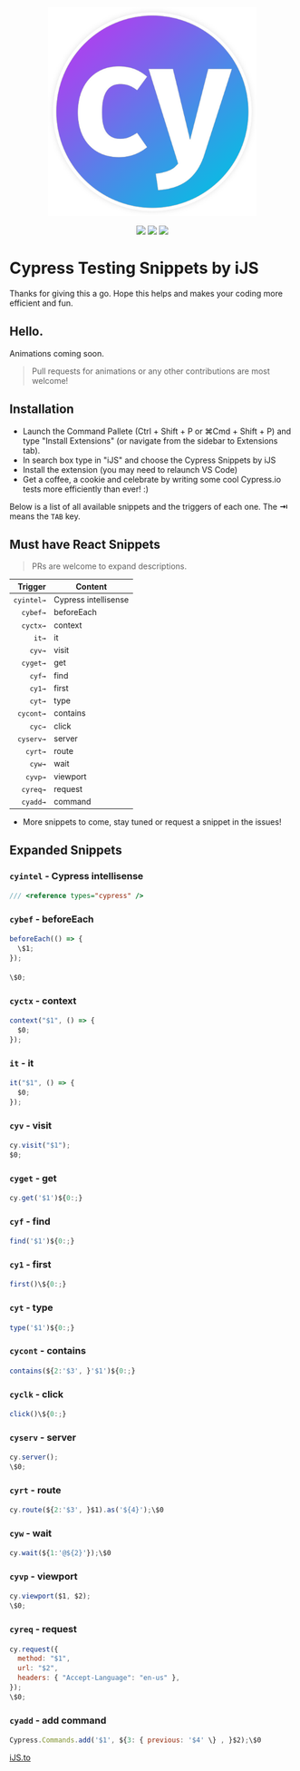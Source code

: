 <p align="center"><img width="368px" src="https://raw.githubusercontent.com/ijsto/cypress-snippets/master/images/logo.png"></p>
<p align="center">
<a href="https://marketplace.visualstudio.com/items?itemName=iJS.cypress-snippets"><img src="https://vsmarketplacebadge.apphb.com/installs-short/iJS.cypress-snippets.svg?style=for-the-badge&colorA=85bf00&colorB=679400&label=DOWNLOADS"/></a> <a href="https://code.visualstudio.com/updates/v1_25"><img src="https://vsmarketplacebadge.apphb.com/rating-star/iJS.cypress-snippets.svg?style=for-the-badge&colorA=38B8F0&colorB=3726A6"/></a> 
<a href="https://ijs.to"><img src="https://img.shields.io/badge/Learn%20JavaScript-iJS.to%E2%86%92-gray.svg?colorA=B838F0&colorB=8721C3&style=for-the-badge"/></a>
</p>

# Cypress Testing Snippets by iJS

Thanks for giving this a go. Hope this helps and makes your coding more efficient and fun.

## Hello.

Animations coming soon.

> Pull requests for animations or any other contributions are most welcome!

## Installation

- Launch the Command Pallete (Ctrl + Shift + P or ⌘Cmd + Shift + P) and type "Install Extensions" (or navigate from the sidebar to Extensions tab).
- In search box type in "iJS" and choose the Cypress Snippets by iJS
- Install the extension (you may need to relaunch VS Code)
- Get a coffee, a cookie and celebrate by writing some cool Cypress.io tests more efficiently than ever! :)

Below is a list of all available snippets and the triggers of each one. The **⇥** means the `TAB` key.

## Must have React Snippets

> PRs are welcome to expand descriptions.

|    Trigger | Content              |
| ---------: | -------------------- |
| `cyintel→` | Cypress intellisense |
|   `cybef→` | beforeEach           |
|   `cyctx→` | context              |
|      `it→` | it                   |
|     `cyv→` | visit                |
|   `cyget→` | get                  |
|     `cyf→` | find                 |
|     `cy1→` | first                |
|     `cyt→` | type                 |
|  `cycont→` | contains             |
|     `cyc→` | click                |
|  `cyserv→` | server               |
|    `cyrt→` | route                |
|     `cyw→` | wait                 |
|    `cyvp→` | viewport             |
|   `cyreq→` | request              |
|   `cyadd→` | command              |

- More snippets to come, stay tuned or request a snippet in the issues!

## Expanded Snippets

### `cyintel` - Cypress intellisense

```javascript
/// <reference types="cypress" />
```

### `cybef` - beforeEach

```javascript
beforeEach(() => {
  \$1;
});

\$0;
```

### `cyctx` - context

```javascript
context("$1", () => {
  $0;
});
```

### `it` - it

```javascript
it("$1", () => {
  $0;
});
```

### `cyv` - visit

```javascript
cy.visit("$1");
$0;
```

### `cyget` - get

```javascript
cy.get('$1')${0:;}
```

### `cyf` - find

```javascript
find('$1')${0:;}
```

### `cy1` - first

```javascript
first()\${0:;}
```

### `cyt` - type

```javascript
type('$1')${0:;}
```

### `cycont` - contains

```javascript
contains(${2:'$3', }'$1')${0:;}
```

### `cyclk` - click

```javascript
click()\${0:;}
```

### `cyserv` - server

```javascript
cy.server();
\$0;
```

### `cyrt` - route

```javascript
cy.route(${2:'$3', }$1).as('${4}');\$0
```

### `cyw` - wait

```javascript
cy.wait(${1:'@${2}'});\$0
```

### `cyvp` - viewport

```javascript
cy.viewport($1, $2);
\$0;
```

### `cyreq` - request

```javascript
cy.request({
  method: "$1",
  url: "$2",
  headers: { "Accept-Language": "en-us" },
});
\$0;
```

### `cyadd` - add command

```javascript
Cypress.Commands.add('$1', ${3: { previous: '$4' \} , }$2);\$0
```

[iJS.to](https://ijs.to)
